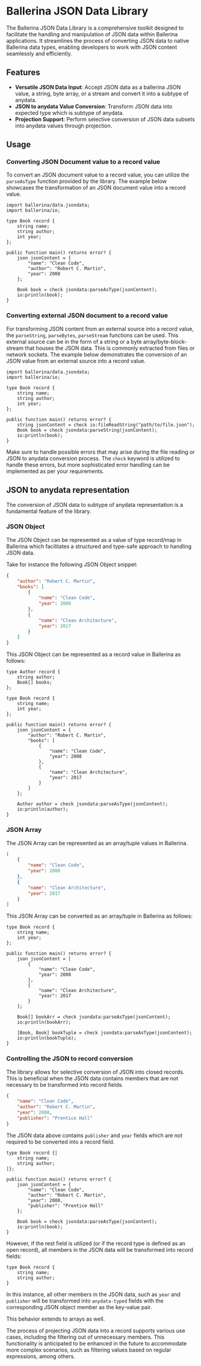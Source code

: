 # Ballerina JSON Data Library

The Ballerina JSON Data Library is a comprehensive toolkit designed to facilitate the handling and manipulation of JSON data within Ballerina applications. It streamlines the process of converting JSON data to native Ballerina data types, enabling developers to work with JSON content seamlessly and efficiently.

## Features

- **Versatile JSON Data Input**: Accept JSON data as a ballerina JSON value, a string, byte array, or a stream and convert it into a subtype of anydata.
- **JSON to anydata Value Conversion**: Transform JSON data into expected type which is subtype of anydata.
- **Projection Support**: Perform selective conversion of JSON data subsets into anydata values through projection.

## Usage

### Converting JSON Document value to a record value

To convert an JSON document value to a record value, you can utilize the `parseAsType` function provided by the library. The example below showcases the transformation of an JSON document value into a record value.

```ballerina
import ballerina/data.jsondata;
import ballerina/io;

type Book record {
    string name;
    string author;
    int year;
};

public function main() returns error? {
    json jsonContent = {
        "name": "Clean Code",
        "author": "Robert C. Martin",
        "year": 2008
    };

    Book book = check jsondata:parseAsType(jsonContent);
    io:println(book);
}
```

### Converting external JSON document to a record value

For transforming JSON content from an external source into a record value, the `parseString`, `parseBytes`, `parseStream` functions can be used. This external source can be in the form of a string or a byte array/byte-block-stream that houses the JSON data. This is commonly extracted from files or network sockets. The example below demonstrates the conversion of an JSON value from an external source into a record value.

```ballerina
import ballerina/data.jsondata;
import ballerina/io;

type Book record {
    string name;
    string author;
    int year;
};

public function main() returns error? {
    string jsonContent = check io:fileReadString("path/to/file.json");
    Book book = check jsondata:parseString(jsonContent);
    io:println(book);
}
```

Make sure to handle possible errors that may arise during the file reading or JSON to anydata conversion process. The `check` keyword is utilized to handle these errors, but more sophisticated error handling can be implemented as per your requirements.

## JSON to anydata representation

The conversion of JSON data to subtype of anydata representation is a fundamental feature of the library.

### JSON Object

The JSON Object can be represented as a value of type record/map in Ballerina which facilitates a structured and type-safe approach to handling JSON data.

Take for instance the following JSON Object snippet:

```json
{
    "author": "Robert C. Martin",
    "books": [
        {
            "name": "Clean Code",
            "year": 2008
        },
        {
            "name": "Clean Architecture",
            "year": 2017
        }
    ]
}
```

This JSON Object can be represented as a record value in Ballerina as follows:

```ballerina
type Author record {
    string author;
    Book[] books;
};

type Book record {
    string name;
    int year;
};

public function main() returns error? {
    json jsonContent = {
        "author": "Robert C. Martin",
        "books": [
            {
                "name": "Clean Code",
                "year": 2008
            },
            {
                "name": "Clean Architecture",
                "year": 2017
            }
        ]
    };

    Author author = check jsondata:parseAsType(jsonContent);
    io:println(author);
}
```

### JSON Array

The JSON Array can be represented as an array/tuple values in Ballerina.

```json
[
    {
        "name": "Clean Code",
        "year": 2008
    },
    {
        "name": "Clean Architecture",
        "year": 2017
    }
]
```

This JSON Array can be converted as an array/tuple in Ballerina as follows:

```ballerina
type Book record {
    string name;
    int year;
};

public function main() returns error? {
    json jsonContent = [
        {
            "name": "Clean Code",
            "year": 2008
        },
        {
            "name": "Clean Architecture",
            "year": 2017
        }
    ];

    Book[] bookArr = check jsondata:parseAsType(jsonContent);
    io:println(bookArr);
  
    [Book, Book] bookTuple = check jsondata:parseAsType(jsonContent);
    io:println(bookTuple);
}
```

### Controlling the JSON to record conversion

The library allows for selective conversion of JSON into closed records. This is beneficial when the JSON data contains members that are not necessary to be transformed into record fields.

```json
{
    "name": "Clean Code",
    "author": "Robert C. Martin",
    "year": 2008,
    "publisher": "Prentice Hall"
}
```

The JSON data above contains `publisher` and `year` fields which are not required to be converted into a record field.

```ballerina
type Book record {|
    string name;
    string author;
|};

public function main() returns error? {
    json jsonContent = {
        "name": "Clean Code",
        "author": "Robert C. Martin",
        "year": 2008,
        "publisher": "Prentice Hall"
    };

    Book book = check jsondata:parseAsType(jsonContent);
    io:println(book);
}
```

However, if the rest field is utilized (or if the record type is defined as an open record), all members in the JSON data will be transformed into record fields:

```ballerina
type Book record {
    string name;
    string author;
}
```

In this instance, all other members in the JSON data, such as `year` and `publisher` will be transformed into `anydata-typed` fields with the corresponding JSON object member as the key-value pair.

This behavior extends to arrays as well.

The process of projecting JSON data into a record supports various use cases, including the filtering out of unnecessary members. This functionality is anticipated to be enhanced in the future to accommodate more complex scenarios, such as filtering values based on regular expressions, among others.
